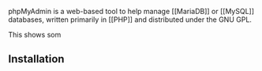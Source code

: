 phpMyAdmin is a web-based tool to help manage [[MariaDB]] or [[MySQL]] databases, written primarily in [[PHP]] and distributed under the GNU GPL. 

This shows som
## Installation

